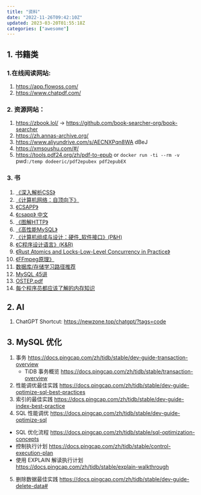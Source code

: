 ```yaml
---
title: "资料"
date: "2022-11-26T09:42:10Z"
updated: 2023-03-20T01:55:18Z
categories: ["awesome"]
---
```

## 1. 书籍类

### 1.在线阅读网站:

1. https://app.flowoss.com/
2. https://www.chatpdf.com/

### 2. 资源网站：

1. https://zbook.lol/ -> https://github.com/book-searcher-org/book-searcher
2. https://zh.annas-archive.org/
3. https://www.aliyundrive.com/s/AECNXPqn8WA dBeJ
4. https://xmsoushu.com/#/
5. https://tools.pdf24.org/zh/pdf-to-epub or `docker run -ti --rm -v `pwd`:/temp dodeeric/pdf2epubex pdf2epubEX`

### 3. 书

1. [《深入解析CSS》 ](https://github.com/fzdwx/fzdwx.github.io/releases/download/v1.0/css-in-depth.pdf)
3. [《计算机网络：自顶向下》](https://github.com/fzdwx/fzdwx.github.io/releases/download/v1.0/jiSuanJiWangluo-zdxx.pdf)
4. [《CSAPP》](https://github.com/fzdwx/fzdwx.github.io/releases/download/v1.0/csapp.pdf)
6. [《csapp》 中文](https://hansimov.gitbook.io/csapp/)
7. [《图解HTTP》](https://github.com/fzdwx/fzdwx.github.io/releases/download/v1.0/HTTP+.pdf)
8. [《高性能MySQL》](https://github.com/fzdwx/fzdwx.github.io/releases/download/v1.0/mysql.pdf)
9. [《计算机组成与设计：硬件_软件接口》(P&H)](https://github.com/fzdwx/fzdwx.github.io/releases/download/v1.0/p.h.pdf)
10. [《C程序设计语言》(K&R)](https://github.com/fzdwx/fzdwx.github.io/releases/download/v1.0/k.r.pdf)
11. [《Rust Atomics and Locks-Low-Level Concurrency in Practice》](https://marabos.nl/atomics/)
12.  [《FFmpeg原理》](https://ffmpeg.xianwaizhiyin.net/cover.html) 
13.  [数据库/存储学习路径推荐](https://www.v2ex.com/t/913147#reply5)
14. [MySQL 45讲](https://fanlv.fun/2020/08/01/mysql-45-lesson/)
15. [OSTEP.pdf](https://github.com/fzdwx/fzdwx.github.io/releases/download/v1.0/OSTEP.pdf)
16. [每个程序员都应该了解的内存知识](https://zhuanlan.zhihu.com/p/611133924)

## 2. AI

1. ChatGPT Shortcut: https://newzone.top/chatgpt/?tags=code

## 3. MySQL 优化

1. 事务 https://docs.pingcap.com/zh/tidb/stable/dev-guide-transaction-overview
   - TiDB 事务概览 https://docs.pingcap.com/zh/tidb/stable/transaction-overview
2. 性能调优最佳实践 https://docs.pingcap.com/zh/tidb/stable/dev-guide-optimize-sql-best-practices
3. 索引的最佳实践 https://docs.pingcap.com/zh/tidb/stable/dev-guide-index-best-practice
4. SQL 性能调优 https://docs.pingcap.com/zh/tidb/stable/dev-guide-optimize-sql 
  - SQL 优化流程 https://docs.pingcap.com/zh/tidb/stable/sql-optimization-concepts
  - 控制执行计划 https://docs.pingcap.com/zh/tidb/stable/control-execution-plan
  - 使用 EXPLAIN 解读执行计划 https://docs.pingcap.com/zh/tidb/stable/explain-walkthrough
5. 删除数据最佳实践 https://docs.pingcap.com/zh/tidb/stable/dev-guide-delete-data#